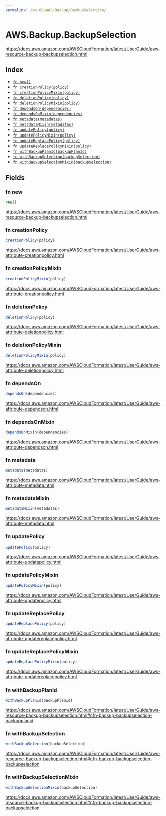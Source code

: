 ```yaml
---
permalink: /44.00/AWS/Backup/BackupSelection/
---
```


# AWS.Backup.BackupSelection

https://docs.aws.amazon.com/AWSCloudFormation/latest/UserGuide/aws-resource-backup-backupselection.html

## Index

* [`fn new()`](#fn-new)
* [`fn creationPolicy(policy)`](#fn-creationpolicy)
* [`fn creationPolicyMixin(policy)`](#fn-creationpolicymixin)
* [`fn deletionPolicy(policy)`](#fn-deletionpolicy)
* [`fn deletionPolicyMixin(policy)`](#fn-deletionpolicymixin)
* [`fn dependsOn(dependencies)`](#fn-dependson)
* [`fn dependsOnMixin(dependencies)`](#fn-dependsonmixin)
* [`fn metadata(metadatas)`](#fn-metadata)
* [`fn metadataMixin(metadatas)`](#fn-metadatamixin)
* [`fn updatePolicy(policy)`](#fn-updatepolicy)
* [`fn updatePolicyMixin(policy)`](#fn-updatepolicymixin)
* [`fn updateReplacePolicy(policy)`](#fn-updatereplacepolicy)
* [`fn updateReplacePolicyMixin(policy)`](#fn-updatereplacepolicymixin)
* [`fn withBackupPlanId(backupPlanId)`](#fn-withbackupplanid)
* [`fn withBackupSelection(backupSelection)`](#fn-withbackupselection)
* [`fn withBackupSelectionMixin(backupSelection)`](#fn-withbackupselectionmixin)

## Fields

### fn new

```ts
new()
```

https://docs.aws.amazon.com/AWSCloudFormation/latest/UserGuide/aws-resource-backup-backupselection.html

### fn creationPolicy

```ts
creationPolicy(policy)
```

https://docs.aws.amazon.com/AWSCloudFormation/latest/UserGuide/aws-attribute-creationpolicy.html

### fn creationPolicyMixin

```ts
creationPolicyMixin(policy)
```

https://docs.aws.amazon.com/AWSCloudFormation/latest/UserGuide/aws-attribute-creationpolicy.html

### fn deletionPolicy

```ts
deletionPolicy(policy)
```

https://docs.aws.amazon.com/AWSCloudFormation/latest/UserGuide/aws-attribute-deletionpolicy.html

### fn deletionPolicyMixin

```ts
deletionPolicyMixin(policy)
```

https://docs.aws.amazon.com/AWSCloudFormation/latest/UserGuide/aws-attribute-deletionpolicy.html

### fn dependsOn

```ts
dependsOn(dependencies)
```

https://docs.aws.amazon.com/AWSCloudFormation/latest/UserGuide/aws-attribute-dependson.html

### fn dependsOnMixin

```ts
dependsOnMixin(dependencies)
```

https://docs.aws.amazon.com/AWSCloudFormation/latest/UserGuide/aws-attribute-dependson.html

### fn metadata

```ts
metadata(metadatas)
```

https://docs.aws.amazon.com/AWSCloudFormation/latest/UserGuide/aws-attribute-metadata.html

### fn metadataMixin

```ts
metadataMixin(metadatas)
```

https://docs.aws.amazon.com/AWSCloudFormation/latest/UserGuide/aws-attribute-metadata.html

### fn updatePolicy

```ts
updatePolicy(policy)
```

https://docs.aws.amazon.com/AWSCloudFormation/latest/UserGuide/aws-attribute-updatepolicy.html

### fn updatePolicyMixin

```ts
updatePolicyMixin(policy)
```

https://docs.aws.amazon.com/AWSCloudFormation/latest/UserGuide/aws-attribute-updatepolicy.html

### fn updateReplacePolicy

```ts
updateReplacePolicy(policy)
```

https://docs.aws.amazon.com/AWSCloudFormation/latest/UserGuide/aws-attribute-updatereplacepolicy.html

### fn updateReplacePolicyMixin

```ts
updateReplacePolicyMixin(policy)
```

https://docs.aws.amazon.com/AWSCloudFormation/latest/UserGuide/aws-attribute-updatereplacepolicy.html

### fn withBackupPlanId

```ts
withBackupPlanId(backupPlanId)
```

https://docs.aws.amazon.com/AWSCloudFormation/latest/UserGuide/aws-resource-backup-backupselection.html#cfn-backup-backupselection-backupplanid

### fn withBackupSelection

```ts
withBackupSelection(backupSelection)
```

https://docs.aws.amazon.com/AWSCloudFormation/latest/UserGuide/aws-resource-backup-backupselection.html#cfn-backup-backupselection-backupselection

### fn withBackupSelectionMixin

```ts
withBackupSelectionMixin(backupSelection)
```

https://docs.aws.amazon.com/AWSCloudFormation/latest/UserGuide/aws-resource-backup-backupselection.html#cfn-backup-backupselection-backupselection